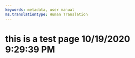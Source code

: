 ```yaml
---
keywords: metadata, user manual
ms.translationtype: Human Translation
---
```

# this is a test page 10/19/2020 9:29:39 PM